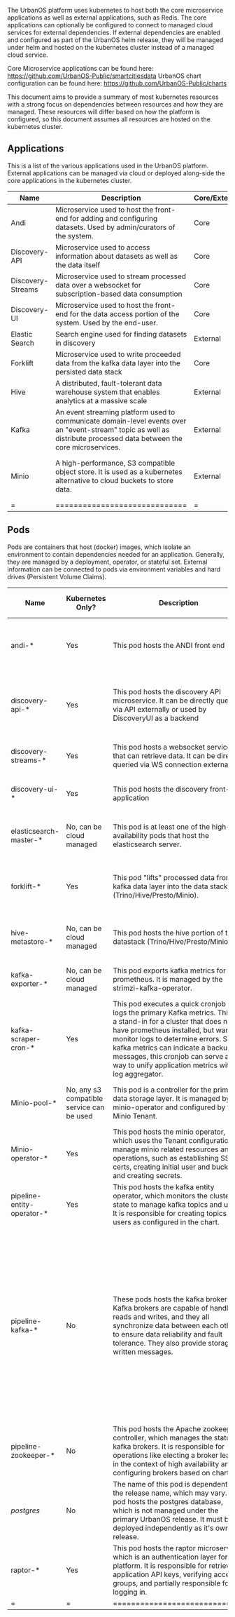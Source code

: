 The UrbanOS platform uses kubernetes to host both the core microservice applications as well as external applications, such as Redis. The core applications can optionally be configured to connect to managed cloud services for external dependencies. If external dependencies are enabled and configured as part of the UrbanOS helm release, they will be managed under helm and hosted on the kubernetes cluster instead of a managed cloud service.

Core Microservice applications can be found here: https://github.com/UrbanOS-Public/smartcitiesdata
UrbanOS chart configuration can be found here: https://github.com/UrbanOS-Public/charts

This document aims to provide a summary of most kubernetes resources with a strong focus on dependencies between resources and how they are managed. These resources will differ based on how the platform is configured, so this document assumes all resources are hosted on the kubernetes cluster.

## Applications

This is a list of the various applications used in the UrbanOS platform. External applications can be managed via cloud or deployed along-side the core applications in the kubernetes cluster.

| Name | Description | Core/External | Required |
| - | - | - | - |
| Andi | Microservice used to host the front-end for adding and configuring datasets. Used by admin/curators of the system. | Core | Yes |
| Discovery-API | Microservice used to access information about datasets as well as the data itself | Core | Yes |
| Discovery-Streams | Microservice used to stream processed data over a websocket for subscription-based data consumption | Core | Yes |
| Discovery-UI | Microservice used to host the front-end for the data access portion of the system. Used by the end-user. | Core | Yes |
| Elastic Search | Search engine used for finding datasets in discovery | External | Yes |
| Forklift | Microservice used to write proceeded data from the kafka data layer into the persisted data stack | Core | Yes |
| Hive | A distributed, fault-tolerant data warehouse system that enables analytics at a massive scale | External | Yes |
| Kafka | An event streaming platform used to communicate domain-level events over an "event-stream" topic as well as distribute processed data between the core microservices. | External | Yes |
| Minio | A high-performance, S3 compatible object store. It is used as a kubernetes alternative to cloud buckets to store data. | External | No, but some S3 compatible interface is required |
| = |  ============================= | = | = |



## Pods

Pods are containers that host (docker) images, which isolate an environment to contain dependencies needed for an application. Generally, they are managed by a deployment, operator, or stateful set. External information can be connected to pods via environment variables and hard drives (Persistent Volume Claims).

| Name | Kubernetes Only? | Description | Associated Resources | Safe to delete? | Kustomized? | Managed by Operator? | Chart repository | Triage Flow/Troubleshooting Docs |
| - | - | - | - | - | - | - | - | - |
| andi-* | Yes | This pod hosts the ANDI front end  | **Redis:** Maintains entity state. <br> **Postgres:** Stores front-end UI state. <br> **Kafka:** Places messages on the event-stream to be read downstream. Also reads from the event stream. <br> **Auth0**: Connects to external Auth0 tenant for authentication. | Yes, it will restart from last kafka message. | No | No | https://github.com/UrbanOS-Public/charts/tree/master/charts/andi | NA |
| discovery-api-* | Yes | This pod hosts the discovery API microservice. It can be directly queried via API externally or used by DiscoveryUI as a backend | **Kafka:** Reads from the event-stream to receive entity updates. <br> **Redis:** Maintains entity state. <br> **Auth0**: Connects to external Auth0 tenant for authentication. <br> **Elasticsearch**: Used to search for datasets. <br> **Presto**: Used to query data already saved to the system. | Yes, it will restart from last kafka message. | No | No | https://github.com/UrbanOS-Public/charts/tree/master/charts/discovery-api | NA |
| discovery-streams-* | Yes | This pod hosts a websocket service that can retrieve data. It can be directly queried via WS connection externally. | **Redis:** Stores entity state in viewstore. <br> **Kafka:** Used to receive the latest processed data to publish externally. | Yes, it will restart from last kafka message. | No | No | https://github.com/UrbanOS-Public/charts/tree/master/charts/discovery-streams | NA |
| discovery-ui-* | Yes | This pod hosts the discovery front-end application | **Redis:** Maintains entity state. <br> | Yes, it will restart from last kafka message. | No | No | https://github.com/UrbanOS-Public/charts/tree/master/charts/discovery-streams | NA |
| elasticsearch-master-* | No, can be cloud managed | This pod is at least one of the high-availability pods that host the elasticsearch server. | **discovery-api:** Service that connects to elasticsearch to search datasets. <br> | Partially, it will restart, but drop any current transactions. | No | No | https://github.com/elastic/helm-charts | NA |
| forklift-* | Yes | This pod "lifts" processed data from kafka data layer into the data stack (Trino/Hive/Presto/Minio). | **Redis:** Maintains entity state. <br> **Kafka:** Reads from both the main event-stream for entity updates and the data layer for processed data. <br> **Presto:** Used to store processed data. <br> **Minio:** Used to manage the buckets that the data will be stored in. <br> | Yes, it will restart from last kafka message. | No | No | https://github.com/UrbanOS-Public/charts/tree/master/charts/forklift | NA |
| hive-metastore-* | No, can be cloud managed | This pod hosts the hive portion of the datastack (Trino/Hive/Presto/Minio). | **Minio(Optional):** Can be used as the required s3 connection that hive needs to manage data storage. <br> **Postgres**: Used to save metadata about trino. <br> | Partially. It will restart, but drop any current transactions. | No | No | https://github.com/trinodb/charts | NA |
| kafka-exporter-* | No, can be cloud managed | This pod exports kafka metrics for prometheus. It is managed by the strimzi-kafka-operator. | **Kafka:** Monitors all kafka topics and consumers. | Yes, it will restart. | No | Yes: strimzi-kafka-operator | https://github.com/strimzi/strimzi-kafka-operator/tree/main/helm-charts/helm3/strimzi-kafka-operator | NA |
| kafka-scraper-cron-* | Yes | This pod executes a quick cronjob that logs the primary Kafka metrics. This is a stand-in for a cluster that does not have prometheus installed, but wants to monitor logs to determine errors. Since kafka metrics can indicate a backup of messages, this cronjob can serve as a way to unify application metrics with a log aggregator. | **Kafka Exporter:** Queries the exporter's endpoint to retrieve and log the current metrics. | Yes, but it will skip that cronjob | No | No | https://github.com/UrbanOS-Public/charts/tree/master/charts/kafka | NA |
| Minio-pool-* | No, any s3 compatible service can be used | This pod is a controller for the primary data storage layer. It is managed by the minio-operator and configured by the Minio Tenant. | **Trino:** Used by trino/hive to store data. <br> **Forklift**: Indirectly used by forklift (through Trino) to read/write data. <br> **Discovery-API:** Indirectly used by discovery-api (through Trino) to read data. <br> | Yes, it will restart. | No | Yes: minio-operator | https://github.com/minio/operator/tree/master/helm <br> | NA |
| Minio-operator-* | Yes | This pod hosts the minio operator, which uses the Tenant configuration to manage minio related resources and operations, such as establishing SSL certs, creating initial user and buckets, and creating secrets. | **Tenant:** Detects installed tenants and manages based on their configuration. | Partially. It will restart, but drop any current transactions. | No | No, it is the operator. | https://github.com/minio/operator/tree/master/helm | NA |
| pipeline-entity-operator-* | Yes | This pod hosts the kafka entity operator, which monitors the cluster state to manage kafka topics and users. It is responsible for creating topics and users as configured in the chart. | **Kafka:** Ensures configured kafka topics are created and configured based on chart values. | Yes, it will restart. | No | Yes, strimzi-kafka-operator | https://github.com/strimzi/strimzi-kafka-operator/tree/main/helm-charts/helm3/strimzi-kafka-operator | NA |
| pipeline-kafka-* | No | These pods hosts the kafka brokers. Kafka brokers are capable of handling reads and writes, and they all synchronize data between each other to ensure data reliability and fault tolerance. They also provide storage for written messages. | **Andi:** Used by Andi to read/write to the event-stream topic. <br> **Reaper:** Used by Reaper to read/write to the event-stream topic. Also used to begin the data pipeline for each batch of ingested data. <br> **Alchemist:** Used by Alchemist to read/write to the event-stream topic. Also used in the data pipeline, after reaper, for performing transformations on each batch of data. <br> **Valkyrie**: Used by Valkyrie to read/write to the event-stream topic. Also used in the data pipeline, after Alchemist, to validate data types. <br> **Forklift: Used by forklift to read/write to the event-stream topic. Also used in the data pipeline, after Valkyrie, to persist the data pipeline into the primary data stack (Trino/Hive/Presto/Minio). <br> **Discovery-API:** Used by Discovery-API to read/write to the event-stream topic. <br> **Discovery-Streams:** Used by discovery-streams to read/write to the event-stream topic. Also used in the data-pipeline, after forklift, to stream to processed data to any subscribers of the stream. | Partially, it will restart but drop any current transactions. | No | Yes, strimzi-kafka-operator | https://github.com/strimzi/strimzi-kafka-operator/tree/main/helm-charts/helm3/strimzi-kafka-operator | NA |
| pipeline-zookeeper-* | No | This pod hosts the Apache zookeeper controller, which manages the status of kafka brokers. It is responsible for operations like electing a broker leader in the context of high availability and configuring brokers based on charts.  | **Kafka:** Ensures configured kafka brokers are created and configured based on chart values. | Yes, it will restart. | No | Yes, strimzi-kafka-operator | https://github.com/strimzi/strimzi-kafka-operator/tree/main/helm-charts/helm3/strimzi-kafka-operator | NA |
| *postgres* | No | The name of this pod is dependent on the release name, which may vary. This pod hosts the postgres database, which is not managed under the primary UrbanOS release. It must be deployed independently as it's own release. | **Andi:** Used by Andi to store the front-end UI state. <br> **Discovery-API:** Used by discovery-api to maintain organization and user state. **Trino/Hive:** Used by trino/hive to store data metadata. | Partially, it will restart, but any current transactions will be dropped. | No | Yes, strimzi-kafka-operator | https://github.com/strimzi/strimzi-kafka-operator/tree/main/helm-charts/helm3/strimzi-kafka-operator | NA |
| raptor-* | Yes | This pod hosts the raptor microservice, which is an authentication layer for the platform. It is responsible for retrieving application API keys, verifying access groups, and partially responsible for logging in. | **Andi:** Used by Andi to validate API keys and set access group. <br> **Discovery-API:** Used by discovery-api to create/validate API keys and read/write access group. | Yes, it will restart. | No | No | https://github.com/UrbanOS-Public/charts/tree/master/charts/raptor | NA |
| = | = | ============================= | ========================================= | = | = | = | = | = | = |

